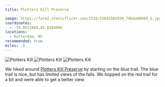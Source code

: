 ```yaml
---
title: Plotters Kill Preserve

image: https://farm2.staticflickr.com/1539/25642502930_f86da88069_b.jpg
coordinates:
  - -74.0521084,42.8284966
locations:
  - Rotterdam, NY
recommended: true
miles: .5
---
```


<div class="photos">
<img src="https://farm2.staticflickr.com/1651/25310385654_2f1c31e59d_b.jpg" alt="Plotters Kill" class="img-tall"> <img src="https://farm2.staticflickr.com/1589/25822289572_a91dc5c9c0_b.jpg"  alt="Plotters Kill" class="img-wide">
<img src="https://farm2.staticflickr.com/1621/25310376734_e27c639fc7_b.jpg"  alt="Plotters Kill">
</div>

We hiked around [Plotters Kill Preserve](http://www.alltrails.com/trail/us/new-york/plotter-kill-preserve) by starting on the blue trail. The blue trail is nice, but has limited views of the falls. We hopped on the red trail for a bit and were able to get a better view.
